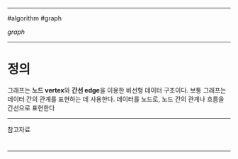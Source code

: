 
---

#algorithm #graph

_graph_

---

# 정의

그래프는 **노드 vertex**와 **간선 edge**을 이용한 비선형 데이터 구조이다. 보통 그래프는 데이터 간의 관계를 표현하는 데 사용한다. 데이터를 노드로, 노드 간의 관계나 흐름을 간선으로 표현한다

---

참고자료

#

---
